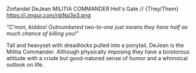 Zinfandel DeJean
MILITIA COMMANDER
Hell's Gate //
{They/Them}
https://i.imgur.com/nbNq3e3.png

*“C’mon, kiddos! Outnumbered two-to-one just means they have half as much chance of killing you!”*

Tall and heavyset with dreadlocks pulled into a ponytail, DeJean is the Militia Commander.
Although physically imposing they have a boistorous attitude with a crude but good-natured sense of humor and a whimsical outlook on life.
